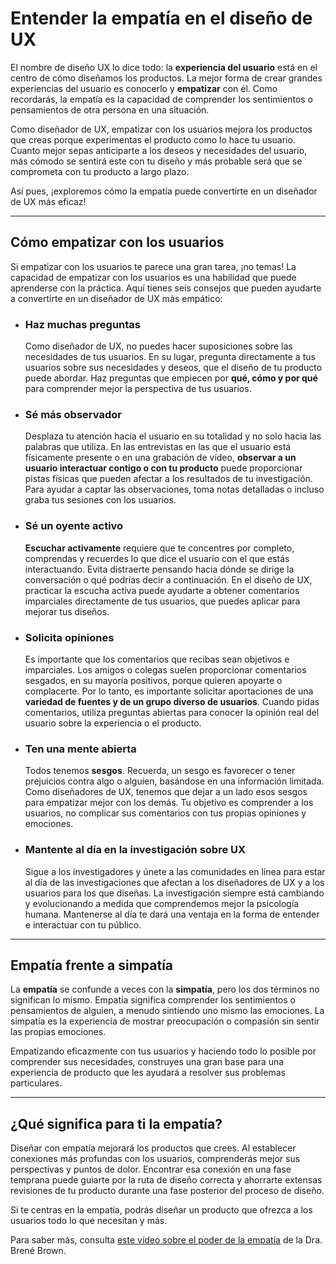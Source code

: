 # Entender la empatía en el diseño de UX

El nombre de diseño UX lo dice todo: la **experiencia del usuario** está en el centro de cómo diseñamos los productos. La mejor forma de crear grandes experiencias del usuario es conocerlo y **empatizar** con él. Como recordarás, la empatía es la capacidad de comprender los sentimientos o pensamientos de otra persona en una situación.

Como diseñador de UX, empatizar con los usuarios mejora los productos que creas porque experimentas el producto como lo hace tu usuario. Cuanto mejor sepas anticiparte a los deseos y necesidades del usuario, más cómodo se sentirá este con tu diseño y más probable será que se comprometa con tu producto a largo plazo.

Así pues, ¡exploremos cómo la empatía puede convertirte en un diseñador de UX más eficaz!

---

## Cómo empatizar con los usuarios

Si empatizar con los usuarios te parece una gran tarea, ¡no temas! La capacidad de empatizar con los usuarios es una habilidad que puede aprenderse con la práctica. Aquí tienes seis consejos que pueden ayudarte a convertirte en un diseñador de UX más empático:

* ### Haz muchas preguntas

    Como diseñador de UX, no puedes hacer suposiciones sobre las necesidades de tus usuarios. En su lugar, pregunta directamente a tus usuarios sobre sus necesidades y deseos, que el diseño de tu producto puede abordar. Haz preguntas que empiecen por **qué, cómo y por qué** para comprender mejor la perspectiva de tus usuarios.

* ### Sé más observador

    Desplaza tu atención hacia el usuario en su totalidad y no solo hacia las palabras que utiliza. En las entrevistas en las que el usuario está físicamente presente o en una grabación de vídeo, **observar a un usuario interactuar contigo o con tu producto** puede proporcionar pistas físicas que pueden afectar a los resultados de tu investigación. Para ayudar a captar las observaciones, toma notas detalladas o incluso graba tus sesiones con los usuarios.

* ### Sé un oyente activo

    **Escuchar activamente** requiere que te concentres por completo, comprendas y recuerdes lo que dice el usuario con el que estás interactuando. Evita distraerte pensando hacia dónde se dirige la conversación o qué podrías decir a continuación. En el diseño de UX, practicar la escucha activa puede ayudarte a obtener comentarios imparciales directamente de tus usuarios, que puedes aplicar para mejorar tus diseños.

* ### Solicita opiniones

    Es importante que los comentarios que recibas sean objetivos e imparciales. Los amigos o colegas suelen proporcionar comentarios sesgados, en su mayoría positivos, porque quieren apoyarte o complacerte. Por lo tanto, es importante solicitar aportaciones de una **variedad de fuentes y de un grupo diverso de usuarios**. Cuando pidas comentarios, utiliza preguntas abiertas para conocer la opinión real del usuario sobre la experiencia o el producto.

* ### Ten una mente abierta

    Todos tenemos **sesgos**. Recuerda, un sesgo es favorecer o tener prejuicios contra algo o alguien, basándose en una información limitada. Como diseñadores de UX, tenemos que dejar a un lado esos sesgos para empatizar mejor con los demás. Tu objetivo es comprender a los usuarios, no complicar sus comentarios con tus propias opiniones y emociones.

* ### Mantente al día en la investigación sobre UX

    Sigue a los investigadores y únete a las comunidades en línea para estar al día de las investigaciones que afectan a los diseñadores de UX y a los usuarios para los que diseñas. La investigación siempre está cambiando y evolucionando a medida que comprendemos mejor la psicología humana. Mantenerse al día te dará una ventaja en la forma de entender e interactuar con tu público.

---

## Empatía frente a simpatía

La **empatía** se confunde a veces con la **simpatía**, pero los dos términos no significan lo mismo. Empatía significa comprender los sentimientos o pensamientos de alguien, a menudo sintiendo uno mismo las emociones. La simpatía es la experiencia de mostrar preocupación o compasión sin sentir las propias emociones.

Empatizando eficazmente con tus usuarios y haciendo todo lo posible por comprender sus necesidades, construyes una gran base para una experiencia de producto que les ayudará a resolver sus problemas particulares.

---

## ¿Qué significa para ti la empatía?

Diseñar con empatía mejorará los productos que crees. Al establecer conexiones más profundas con los usuarios, comprenderás mejor sus perspectivas y puntos de dolor. Encontrar esa conexión en una fase temprana puede guiarte por la ruta de diseño correcta y ahorrarte extensas revisiones de tu producto durante una fase posterior del proceso de diseño.

Si te centras en la empatía, podrás diseñar un producto que ofrezca a los usuarios todo lo que necesitan y más.

Para saber más, consulta [este vídeo sobre el poder de la empatía](https://www.youtube.com/watch?v=1Evwgu369Jw) de la Dra. Brené Brown.
